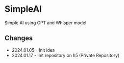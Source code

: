 # SimpleAI

Simple AI using GPT and Whisper model

## Changes

- 2024.01.05 - Init idea
- 2024.01.17 - Init repository on h5 (Private Repository)

